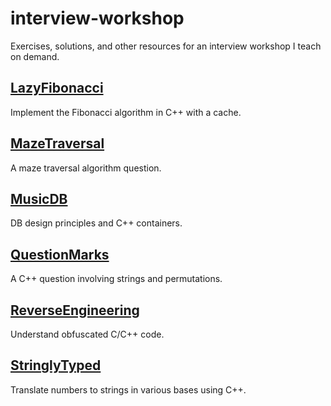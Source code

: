 # interview-workshop

Exercises, solutions, and other resources for an interview workshop I teach on demand.

## [LazyFibonacci](LazyFibonacci/README.md)

Implement the Fibonacci algorithm in C++ with a cache.

## [MazeTraversal](MazeTraversal/README.md)

A maze traversal algorithm question.

## [MusicDB](MusicDB/README.md)

DB design principles and C++ containers.

## [QuestionMarks](QuestionMarks/README.md)

A C++ question involving strings and permutations.

## [ReverseEngineering](ReverseEngineering/README.md)

Understand obfuscated C/C++ code.

## [StringlyTyped](StringlyTyped/README.md)

Translate numbers to strings in various bases using C++.
